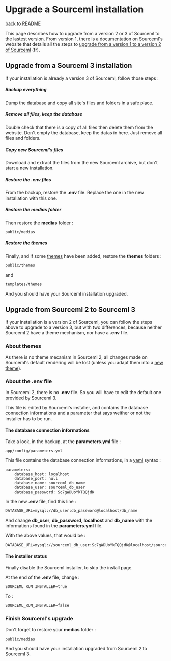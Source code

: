 # Upgrade a Sourceml installation

[back to README](../README.md)

This page describes how to upgrade from a version 2 or 3 of Sourceml to the
lastest version. From version 1, there is a documentation on Sourceml's website that details all
the steps to
[upgrade from a version 1 to a version 2 of Sourceml](http://sourceml.com/index.php?id=23&e=pages/view/page) (fr).

## Upgrade from a Sourceml 3 installation

If your installation is already a version 3 of Sourceml, follow those steps :

##### Backup everything

Dump the database and copy all site's files and folders in a safe place.

##### Remove all files, keep the database

Double check that there is a copy of all files then delete them from the
website. Don't empty the database, keep the datas in here. Just remove all
files and folders.

##### Copy new Sourceml's files

Download and extract the files from the new Sourceml archive, but don't start a
new installation.

##### Restore the .env files

From the backup, restore the **.env** file. Replace the one in the new
installation with this one.

##### Restore the medias folder

Then restore the **medias** folder :

```
public/medias
```

##### Restore the themes

Finally, and if some [themes](docs/change.ui.md) have been added, restore the
**themes** folders :

```
public/themes
```

and

```
templates/themes
```

And you should have your Sourceml installation upgraded.

## Upgrade from Sourceml 2 to Sourceml 3

If your installation is a version 2 of Sourceml, you can follow the steps above
to upgrade to a version 3, but with two differences, because neither Sourceml 2
have a theme mechanism, nor have a **.env** file.

### About themes

As there is no theme mecanism in Sourceml 2, all changes made on Sourceml's
default rendering will be lost (unless you adapt them into a
[new theme](change.ui.md)).

### About the .env file

In Sourceml 2, there is no **.env** file. So you will have to edit the default
one provided by Sourceml 3.

This file is edited by Sourceml's installer, and contains the database
connection informations and a parameter that says weither or not the installer
has to be run.

#### The database connection informations

Take a look, in the backup, at the **parameters.yml** file :

```
app/config/parameters.yml
```
This file contains the database connection informations, in a
[yaml](https://yaml.org/) syntax :

```
parameters:
    database_host: localhost
    database_port: null
    database_name: sourceml_db_name
    database_user: sourceml_db_user
    database_password: Sc7gWDUoYkTQQjdK
```

In the new **.env** file, find this line :

```
DATABASE_URL=mysql://db_user:db_password@localhost/db_name
```

And change **db_user**, **db_password**, **localhost** and **db_name** with the
informations found in the **parameters.yml** file.

With the above values, that would be :

```
DATABASE_URL=mysql://sourceml_db_user:Sc7gWDUoYkTQQjdK@localhost/sourceml_db_name
```
#### The installer status

Finally disable the Sourceml installer, to skip the install page.

At the end of the **.env** file, change :

```
SOURCEML_RUN_INSTALLER=true
```

To :

```
SOURCEML_RUN_INSTALLER=false
```

### Finish Sourceml's upgrade

Don't forget to restore your **medias** folder :

```
public/medias
```

And you should have your installation upgraded from Sourceml 2 to Sourceml 3.
